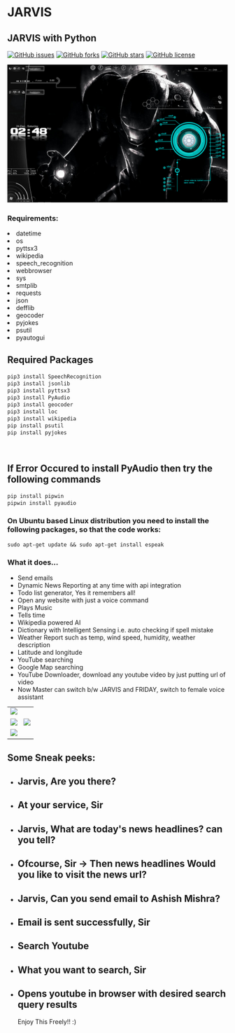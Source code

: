 # JARVIS

## JARVIS with Python

[![GitHub issues](https://img.shields.io/github/issues/ashish4626/JARVIS)](https://github.com/ashish4626/JARVIS/issues)
[![GitHub forks](https://img.shields.io/github/forks/ashish4626/JARVIS)](https://github.com/ashish4626/JARVIS/network)
[![GitHub stars](https://img.shields.io/github/stars/ashish4626/JARVIS)](https://github.com/ashish4626/JARVIS/stargazers)
[![GitHub license](https://img.shields.io/github/license/ashish4626/JARVIS)](https://github.com/ashish4626/JARVIS/blob/master/LICENSE)

<img src="jarvis1.jpg"/>

### Requirements:

<li>datetime</li>
<li>os</li>
<li> pyttsx3</li>
<li> wikipedia</li>
<li> speech_recognition </li>
<li> webbrowser</li>
<li> sys</li>
<li> smtplib</li>
<li>requests</li>
<li>json</li>
<li>defflib</li>
<li>geocoder</li>
<li>pyjokes</li>
<li>psutil</li>
<li> pyautogui</li>

<h2>Required Packages</h2>

```
pip3 install SpeechRecognition
pip3 install jsonlib
pip3 install pyttsx3
pip3 install PyAudio
pip3 install geocoder
pip3 install loc
pip3 install wikipedia
pip install psutil
pip install pyjokes



```
## If Error Occured to install PyAudio then try the following commands
```
pip install pipwin
pipwin install pyaudio

```

### On Ubuntu based Linux distribution you need to install the following packages, so that the code works:

```
sudo apt-get update && sudo apt-get install espeak

```

### What it does...

  <ul>
<li>Send emails</li>
  <li>Dynamic News Reporting at any time with api integration</li>
  <li>Todo list generator, Yes it remembers all!</li> 
<li>Open any website with just a voice command</li>
<li>Plays Music</li>
<li>Tells time</li>
<li>Wikipedia powered AI</li>
<li>Dictionary with Intelligent Sensing i.e. auto checking if spell mistake</li>
<li>Weather Report such as temp, wind speed, humidity, weather description</li>
<li>Latitude and longitude</li>
 <li>YouTube searching</li> 
 <li>Google Map searching</a>
 <li>YouTube Downloader, download any youtube video by just putting url of video</li>
 <li>Now Master can switch b/w JARVIS and FRIDAY, switch to female voice assistant</li>
</ul>

<table>
  <tr>
    <td><img src="images/Screenshot%20(138).png"/></td>

</tr>
<tr>
<td><img src="images/email.jpg"/></td>

<td><img src="images/location.png"/></td>
</tr>
<td><img src="images/pytube.png"/></td>
</tr>
</table>

## Some Sneak peeks:

<ul>
  <li><h2> Jarvis, Are you there?</h2></li>
  <li><h2> At your service, Sir</h2></li>
  
  <li><h2> Jarvis, What are today's news headlines? can you tell?</h2></li>
  <li><h2>Ofcourse, Sir -> Then news headlines   Would you like to visit the news url?</h2></li>
  
  <li><h2> Jarvis, Can you send email to Ashish Mishra?</h2></li>
  <li><h2> Email is sent successfully, Sir</h2></li>
  <li><h2> Search Youtube</h2></li>
  <li><h2>What you want to search, Sir</h2></li>
  <li><h2> Opens youtube in browser with desired search query results </h2></li>
  
   Enjoy This Freely!! :) 

